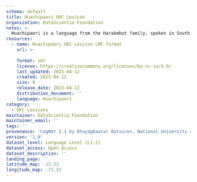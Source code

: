 ```yaml
---
schema: default
title: Huachipaeri UKC Lexicon
organization: DataScientia Foundation
notes: >-
  Huachipaeri is a language from the Harakmbut family, spoken in South America. The UKC Lexicon of Huachipaeri is represented as a lexico-semantic network. It consists of words, word senses, synsets, as well as sense-level and synset-level relationships.
resources:
  - name: Huachipaeri UKC Lexicon LMF format
    url: >-
      
    format: xml
    license: https://creativecommons.org/licenses/by-nc-sa/4.0/
    last_updated: 2023-04-12
    created: 2023-04-12
    size: 0
    release_date: 2023-04-12
    distribution_document: ''
    language: Huachipaeri
category:
  - UKC Lexicons
maintainer: DataScientia Foundation
maintainer_email: ''
tags: ''
provenance: 'CogNet 2.1 by Khuyagbaatar Batsuren, National University of Mongolia (http://cognet.ukc.disi.unitn.it); Native Languages of the Americas 2021.11. by Laura Redish and Orrin Lewis (http://www.native-languages.org); Princeton WordNet 2.1 by Princeton University (https://wordnet.princeton.edu)'
version: '1.0'
dataset_level: Language Level (L1-2)
dataset_access: Open Access
dataset_description: ''
landing_page: ''
latitude_map: -13.33
longitude_map: -71.33
---
```


